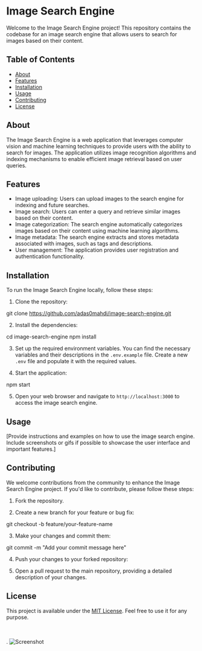 # Image Search Engine

Welcome to the Image Search Engine project! This repository contains the codebase for an image search engine that allows users to search for images based on their content.

## Table of Contents

- [About](#about)
- [Features](#features)
- [Installation](#installation)
- [Usage](#usage)
- [Contributing](#contributing)
- [License](#license)

## About

The Image Search Engine is a web application that leverages computer vision and machine learning techniques to provide users with the ability to search for images. The application utilizes image recognition algorithms and indexing mechanisms to enable efficient image retrieval based on user queries.

## Features

- Image uploading: Users can upload images to the search engine for indexing and future searches.
- Image search: Users can enter a query and retrieve similar images based on their content.
- Image categorization: The search engine automatically categorizes images based on their content using machine learning algorithms.
- Image metadata: The search engine extracts and stores metadata associated with images, such as tags and descriptions.
- User management: The application provides user registration and authentication functionality.

## Installation

To run the Image Search Engine locally, follow these steps:

1. Clone the repository:

git clone https://github.com/adas0mahdi/image-search-engine.git

2. Install the dependencies:


cd image-search-engine
npm install

3. Set up the required environment variables. You can find the necessary variables and their descriptions in the `.env.example` file. Create a new `.env` file and populate it with the required values.

4. Start the application:

npm start

5. Open your web browser and navigate to `http://localhost:3000` to access the image search engine.

## Usage

[Provide instructions and examples on how to use the image search engine. Include screenshots or gifs if possible to showcase the user interface and important features.]

## Contributing

We welcome contributions from the community to enhance the Image Search Engine project. If you'd like to contribute, please follow these steps:

1. Fork the repository.

2. Create a new branch for your feature or bug fix:


git checkout -b feature/your-feature-name

3. Make your changes and commit them:

git commit -m "Add your commit message here"

4. Push your changes to your forked repository:


5. Open a pull request to the main repository, providing a detailed description of your changes.

## License

This project is available under the [MIT License](LICENSE). Feel free to use it for any purpose.
<br>
<br>
<br>
 
. 
![Screenshot](./Screenshots/1.png)

